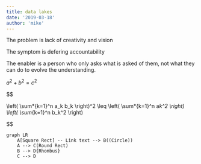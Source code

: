 ```yaml
---
title: data lakes
date: '2019-03-18'
author: 'mike'
---
```



The problem is lack of creativity and vision

The symptom is defering accountability

The enabler is a person who only asks what is asked of them, not what they can do to evolve the understanding.

$a^2 + b^2 = c^2$

$$

\left( \sum*{k=1}^n a_k b_k \right)^2 \leq \left( \sum*{k=1}^n a*k^2 \right) \left( \sum*{k=1}^n b_k^2 \right)

$$

```mermaid
graph LR
    A[Square Rect] -- Link text --> B((Circle))
    A --> C(Round Rect)
    B --> D{Rhombus}
    C --> D
```
